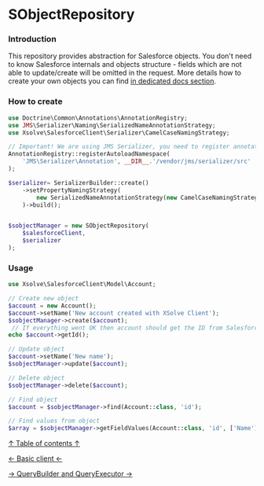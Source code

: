SObjectRepository
===
### Introduction
This repository provides abstraction for Salesforce objects. You don't need to know Salesforce internals and objects structure - fields which are not able to update/create will be omitted in the request. More details how to create your own objects you can find [in dedicated docs section](custom-sobject.md).
### How to create
```php
use Doctrine\Common\Annotations\AnnotationRegistry;
use JMS\Serializer\Naming\SerializedNameAnnotationStrategy;
use Xsolve\SalesforceClient\Serializer\CamelCaseNamingStrategy;

// Important! We are using JMS Serializer, you need to register annotations
AnnotationRegistry::registerAutoloadNamespace(
    'JMS\Serializer\Annotation', __DIR__.'/vendor/jms/serializer/src'
);

$serializer= SerializerBuilder::create()
    ->setPropertyNamingStrategy(
        new SerializedNameAnnotationStrategy(new CamelCaseNamingStrategy())
    )->build();


$sobjectManager = new SObjectRepository(
    $salesforceClient,
    $serializer
);
```

### Usage
```php
use Xsolve\SalesforceClient\Model\Account;

// Create new object
$account = new Account();
$account->setName('New account created with XSolve Client');
$sobjectManager->create($account);
 // If everything went OK then account should get the ID from Salesforce
echo $account->getId();

// Update object
$account->setName('New name');
$sobjectManager->update($account);

// Delete object
$sobjectManager->delete($account);

// Find object
$account = $sobjectManager->find(Account::class, 'id');

// Find values from object
$array = $sobjectManager->getFieldValues(Account::class, 'id', ['Name']);
```

[↑ Table of contents ↑](/doc/README.md)

[← Basic client ←](salesforce-client.md)

[→ QueryBuilder and QueryExecutor →](query-builder-executor.md)
